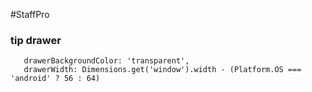 #StaffPro

### tip drawer  
 ```
    drawerBackgroundColor: 'transparent',
    drawerWidth: Dimensions.get('window').width - (Platform.OS === 'android' ? 56 : 64)
 ``` 